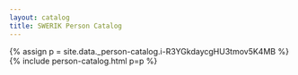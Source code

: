 ```yaml
---
layout: catalog
title: SWERIK Person Catalog
---
```

{% assign p = site.data._person-catalog.i-R3YGkdaycgHU3tmov5K4MB %}
{% include person-catalog.html p=p %}

